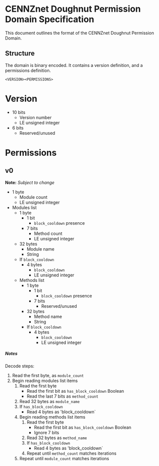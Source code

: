 # CENNZnet Doughnut Permission Domain Specification

This document outlines the format of the CENNZnet Doughnut Permission Domain.

## Structure

The domain is binary encoded. It contains a version definition, and a permissions definition.

```
<VERSION><PERMISSIONS>
```

# Version

* 10 bits
    * Version number
    * LE unsigned integer
* 6 bits
    * Reserved/unused

# Permissions
## v0

**Note:** *Subject to change*

* 1 byte
    * Module count
    * LE unsigned integer
* Modules list
    * 1 byte
        * 1 bit
            * `block_cooldown` presence
        * 7 bits
            * Method count
            * LE unsigned integer
    * 32 bytes
        * Module name
        * String
    * If `block_cooldown`
        * 4 bytes
            * `block_cooldown`
            * LE unsigned integer
    * Methods list
        * 1 byte
            * 1 bit
                * `block_cooldown` presence
            * 7 bits
                * Reserved/unused
        * 32 bytes
            * Method name
            * String
        * If `block_cooldown`
            * 4 bytes
                * `block_cooldown`
                * LE unsigned integer

##### Notes

Decode steps:

1. Read the first byte, as `module_count`
2. Begin reading modules list items
    1. Read the first byte
        - Read the first bit as `has_block_cooldown` Boolean
        - Read the last 7 bits as `method_count`
    2. Read 32 bytes as `module_name`
    3. If `has_block_cooldown`
        - Read 4 bytes as 'block_cooldown`
    4. Begin reading methods list items
        1. Read the first byte
            - Read the first bit as `has_block_cooldown` Boolean
            - Ignore 7 bits
        2. Read 32 bytes as `method_name`
        3. If `has_block_cooldown`
            - Read 4 bytes as 'block_cooldown`
        4. Repeat until `method_count` matches iterations
    5. Repeat until `module_count` matches iterations


